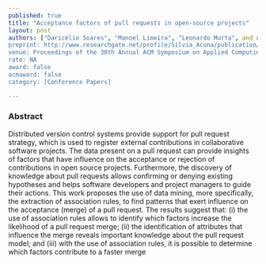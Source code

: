 ```yaml
---
published: true
title: "Acceptance factors of pull requests in open-source projects"
layout: post
authors: ["Daricélio Soares", "Manoel Limeira", "Leonardo Murta", and Alexandre Plastino"]
preprint: http://www.researchgate.net/profile/Silvia_Acuna/publication/274739964_Assessing_and_Evolving_a_Domain_Specific_Language_for_Formalizing_Software_Engineering_Experiments_An_Empirical_Study/links/55532d4808aeaaff3bf02d62.pdf
venue: Proceedings of the 30th Annual ACM Symposium on Applied Computing (SAC '15)
rate: NA
award: false
acmaward: false
category: [Conference Papers]

---   
```


### Abstract 

Distributed version control systems provide support for pull request strategy, which is used to register external contributions in collaborative software projects. The data present on a pull request can provide insights of factors that have influence on the acceptance or rejection of contributions in open source projects. Furthermore, the discovery of knowledge about pull requests allows confirming or denying existing hypotheses and helps software developers and project managers to guide their actions. This work proposes the use of data mining, more specifically, the extraction of association rules, to find patterns that exert influence on the acceptance (merge) of a pull request. The results suggest that: (i) the use of association rules allows to identify which factors increase the likelihood of a pull request merge; (ii) the identification of attributes that influence the merge reveals important knowledge about the pull request model; and (iii) with the use of association rules, it is possible to determine which factors contribute to a faster merge

